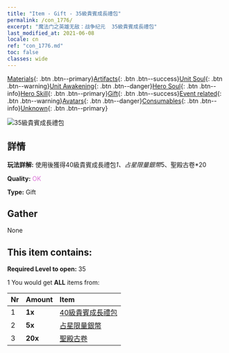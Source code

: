 ```yaml
---
title: "Item - Gift - 35級貴賓成長禮包"
permalink: /con_1776/
excerpt: "魔法门之英雄无敌：战争纪元  35級貴賓成長禮包"
last_modified_at: 2021-06-08
locale: cn
ref: "con_1776.md"
toc: false
classes: wide
---
```

 [Materials](/ItemsCN/){: .btn .btn--primary}[Artifacts](/ItemsCN/Artifacts/){: .btn .btn--success}[Unit Soul](/ItemsCN/UnitSoul/){: .btn .btn--warning}[Unit Awakening](/ItemsCN/UnitAwakening/){: .btn .btn--danger}[Hero Soul](/ItemsCN/HeroSoul/){: .btn .btn--info}[Hero Skill](/ItemsCN/HeroSkill/){: .btn .btn--primary}[Gift](/ItemsCN/Gift/){: .btn .btn--success}[Event related](/ItemsCN/Events/){: .btn .btn--warning}[Avatars](/ItemsCN/Avatars/){: .btn .btn--danger}[Consumables](/ItemsCN/Consumables/){: .btn .btn--info}[Unknown](/ItemsCN/Unknown/){: .btn .btn--primary}

 ![35級貴賓成長禮包](/images/t/i_907220.png)

## 詳情
 **玩法詳解:** 使用後獲得40級貴賓成長禮包*1、占星限量銀幣*5、聖殿古卷*20

 **Quality:** <span style="color: #DA70D6">OK</span>

 **Type:** Gift

## Gather

  None

## This item contains:

 **Required Level to open:** 35

 1 You would get **ALL** items  from:

  | Nr | Amount |     Item    |
  |:---|:-------|:------------|
  | 1 |  **1x** | [40級貴賓成長禮包](/cn/Items/con_1777/) |  | 
  | 2 |  **5x** | [占星限量銀幣](/cn/Items/con_969/) |  | 
  | 3 |  **20x** | [聖殿古卷](/cn/Items/con_697/) |  | 
